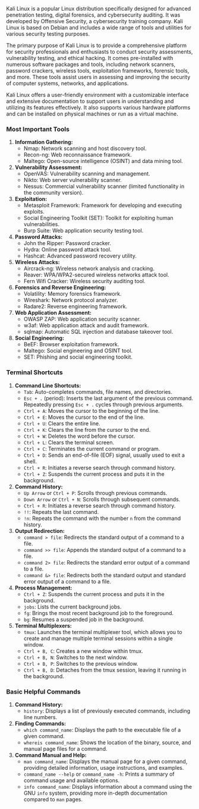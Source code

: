 Kali Linux is a popular Linux distribution specifically designed for advanced penetration testing, digital forensics, and cybersecurity auditing. It was developed by Offensive Security, a cybersecurity training company. Kali Linux is based on Debian and includes a wide range of tools and utilities for various security testing purposes.

The primary purpose of Kali Linux is to provide a comprehensive platform for security professionals and enthusiasts to conduct security assessments, vulnerability testing, and ethical hacking. It comes pre-installed with numerous software packages and tools, including network scanners, password crackers, wireless tools, exploitation frameworks, forensic tools, and more. These tools assist users in assessing and improving the security of computer systems, networks, and applications.

Kali Linux offers a user-friendly environment with a customizable interface and extensive documentation to support users in understanding and utilizing its features effectively. It also supports various hardware platforms and can be installed on physical machines or run as a virtual machine.

### Most Important Tools
1. **Information Gathering:**
    - Nmap: Network scanning and host discovery tool.
    - Recon-ng: Web reconnaissance framework.
    - Maltego: Open-source intelligence (OSINT) and data mining tool.
2. **Vulnerability Assessment:**
    - OpenVAS: Vulnerability scanning and management.
    - Nikto: Web server vulnerability scanner.
    - Nessus: Commercial vulnerability scanner (limited functionality in the community version).
3. **Exploitation:**
    - Metasploit Framework: Framework for developing and executing exploits.
    - Social Engineering Toolkit (SET): Toolkit for exploiting human vulnerabilities.
    - Burp Suite: Web application security testing tool.
4. **Password Attacks:**
    - John the Ripper: Password cracker.
    - Hydra: Online password attack tool.
    - Hashcat: Advanced password recovery utility.
5. **Wireless Attacks:**
    - Aircrack-ng: Wireless network analysis and cracking.
    - Reaver: WPA/WPA2-secured wireless networks attack tool.
    - Fern Wifi Cracker: Wireless security auditing tool.
6. **Forensics and Reverse Engineering:**
    - Volatility: Memory forensics framework.
    - Wireshark: Network protocol analyzer.
    - Radare2: Reverse engineering framework.
7. **Web Application Assessment:**
    - OWASP ZAP: Web application security scanner.
    - w3af: Web application attack and audit framework.
    - sqlmap: Automatic SQL injection and database takeover tool.
8. **Social Engineering:**
    - BeEF: Browser exploitation framework.
    - Maltego: Social engineering and OSINT tool.
    - SET: Phishing and social engineering toolkit.

### Terminal Shortcuts
1. **Command Line Shortcuts:**
    - `Tab`: Auto-completes commands, file names, and directories.
    - `Esc + .` (period): Inserts the last argument of the previous command. Repeatedly pressing `Esc + .` cycles through previous arguments.
    - `Ctrl + A`: Moves the cursor to the beginning of the line.
    - `Ctrl + E`: Moves the cursor to the end of the line.
    - `Ctrl + U`: Clears the entire line.
    - `Ctrl + K`: Clears the line from the cursor to the end.
    - `Ctrl + W`: Deletes the word before the cursor.
    - `Ctrl + L`: Clears the terminal screen.
    - `Ctrl + C`: Terminates the current command or program.
    - `Ctrl + D`: Sends an end-of-file (EOF) signal, usually used to exit a shell.
    - `Ctrl + R`: Initiates a reverse search through command history.
    - `Ctrl + Z`: Suspends the current process and puts it in the background.
2. **Command History:**
    - `Up Arrow` or `Ctrl + P`: Scrolls through previous commands.
    - `Down Arrow` or `Ctrl + N`: Scrolls through subsequent commands.
    - `Ctrl + R`: Initiates a reverse search through command history.
    - `!!`: Repeats the last command.
    - `!n`: Repeats the command with the number `n` from the command history.
3. **Output Redirection:**
    - `command > file`: Redirects the standard output of a command to a file.
    - `command >> file`: Appends the standard output of a command to a file.
    - `command 2> file`: Redirects the standard error output of a command to a file.
    - `command &> file`: Redirects both the standard output and standard error output of a command to a file.
4. **Process Management:**
    - `Ctrl + Z`: Suspends the current process and puts it in the background.
    - `jobs`: Lists the current background jobs.
    - `fg`: Brings the most recent background job to the foreground.
    - `bg`: Resumes a suspended job in the background.
5. **Terminal Multiplexers:**
    - `tmux`: Launches the terminal multiplexer tool, which allows you to create and manage multiple terminal sessions within a single window.
    - `Ctrl + B, C`: Creates a new window within tmux.
    - `Ctrl + B, N`: Switches to the next window.
    - `Ctrl + B, P`: Switches to the previous window.
    - `Ctrl + B, D`: Detaches from the tmux session, leaving it running in the background.

### Basic Helpful Commands
1. **Command History:**
    - `history`: Displays a list of previously executed commands, including line numbers.
2. **Finding Commands:**
    - `which command_name`: Displays the path to the executable file of a given command.
    - `whereis command_name`: Shows the location of the binary, source, and manual page files for a command.
3. **Command Manual and Help:**
    - `man command_name`: Displays the manual page for a given command, providing detailed information, usage instructions, and examples.
    - `command_name --help` or `command_name -h`: Prints a summary of command usage and available options.
    - `info command_name`: Displays information about a command using the GNU `info` system, providing more in-depth documentation compared to `man` pages.